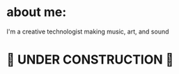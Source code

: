 # about me:
I'm a creative technologist making music, art, and sound

# **🚧** **UNDER CONSTRUCTION** **🚧**

